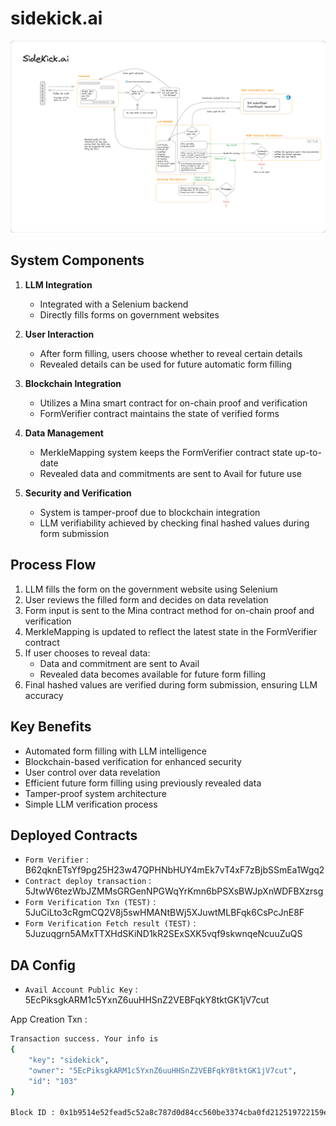 # sidekick.ai

![arch](./docs/image.png)

## System Components

1. **LLM Integration**

   - Integrated with a Selenium backend
   - Directly fills forms on government websites

2. **User Interaction**

   - After form filling, users choose whether to reveal certain details
   - Revealed details can be used for future automatic form filling

3. **Blockchain Integration**

   - Utilizes a Mina smart contract for on-chain proof and verification
   - FormVerifier contract maintains the state of verified forms

4. **Data Management**

   - MerkleMapping system keeps the FormVerifier contract state up-to-date
   - Revealed data and commitments are sent to Avail for future use

5. **Security and Verification**
   - System is tamper-proof due to blockchain integration
   - LLM verifiability achieved by checking final hashed values during form submission

## Process Flow

1. LLM fills the form on the government website using Selenium
2. User reviews the filled form and decides on data revelation
3. Form input is sent to the Mina contract method for on-chain proof and verification
4. MerkleMapping is updated to reflect the latest state in the FormVerifier contract
5. If user chooses to reveal data:
   - Data and commitment are sent to Avail
   - Revealed data becomes available for future form filling
6. Final hashed values are verified during form submission, ensuring LLM accuracy

## Key Benefits

- Automated form filling with LLM intelligence
- Blockchain-based verification for enhanced security
- User control over data revelation
- Efficient future form filling using previously revealed data
- Tamper-proof system architecture
- Simple LLM verification process

## Deployed Contracts

- `Form Verifier` : B62qknETsYf9pg25H23w47QPHNbHUY4mEk7vT4xF7zBjbSSmEa1Wgq2
- `Contract deploy transaction` : 5JtwW6tezWbJZMMsGRGenNPGWqYrKmn6bPSXsBWJpXnWDFBXzrsg
- `Form Verification Txn (TEST)` : 5JuCiLto3cRgmCQ2V8j5swHMANtBWj5XJuwtMLBFqk6CsPcJnE8F
- `Form Verification Fetch result (TEST)` : 5Juzuqgrn5AMxTTXHdSKiND1kR2SExSXK5vqf9skwnqeNcuuZuQS

## DA Config

- `Avail Account Public Key` : 5EcPiksgkARM1c5YxnZ6uuHHSnZ2VEBFqkY8tktGK1jV7cut

App Creation Txn :

```sh
Transaction success. Your info is
{
    "key": "sidekick",
    "owner": "5EcPiksgkARM1c5YxnZ6uuHHSnZ2VEBFqkY8tktGK1jV7cut",
    "id": "103"
}

Block ID : 0x1b9514e52fead5c52a8c787d0d84cc560be3374cba0fd212519722159e48ee34
```
